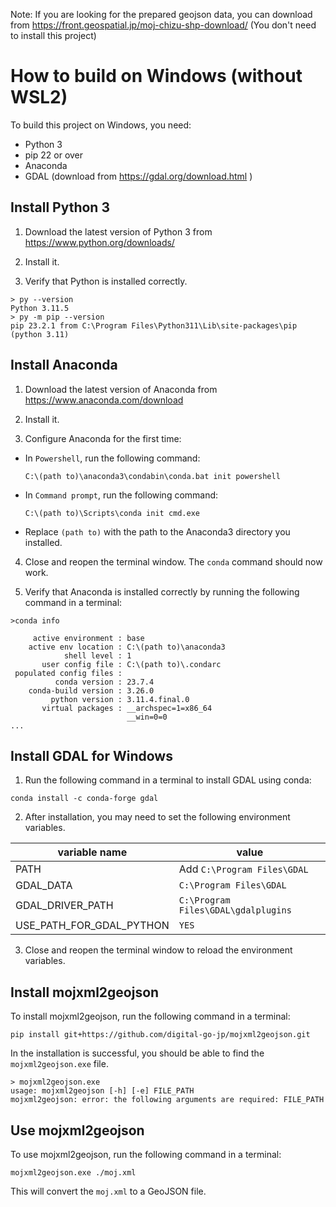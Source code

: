 Note: If you are looking for the prepared geojson data, you can download from https://front.geospatial.jp/moj-chizu-shp-download/
(You don't need to install this project)

# How to build on Windows (without WSL2)

To build this project on Windows, you need:
- Python 3
- pip 22 or over
- Anaconda
- GDAL (download from https://gdal.org/download.html )

## Install Python 3

1. Download the latest version of Python 3 from https://www.python.org/downloads/

2. Install it.

3. Verify that Python is installed correctly.

```
> py --version
Python 3.11.5
> py -m pip --version
pip 23.2.1 from C:\Program Files\Python311\Lib\site-packages\pip (python 3.11)
```

## Install Anaconda

1. Download the latest version of Anaconda from https://www.anaconda.com/download

2. Install it.

3. Configure Anaconda for the first time:

  - In `Powershell`, run the following command:
    ```
    C:\(path to)\anaconda3\condabin\conda.bat init powershell
    ```

  - In `Command prompt`, run the following command:
    ```
    C:\(path to)\Scripts\conda init cmd.exe
    ```
  - Replace `(path to)` with the path to the Anaconda3 directory you installed.

4. Close and reopen the terminal window. The `conda` command should now work.

5. Verify that Anaconda is installed correctly by running the following command in a terminal:
```
>conda info

     active environment : base
    active env location : C:\(path to)\anaconda3
            shell level : 1
       user config file : C:\(path to)\.condarc
 populated config files :
          conda version : 23.7.4
    conda-build version : 3.26.0
         python version : 3.11.4.final.0
       virtual packages : __archspec=1=x86_64
                          __win=0=0
...
```

## Install GDAL for Windows

1. Run the following command in a terminal to install GDAL using conda:

```
conda install -c conda-forge gdal
```

2. After installation, you may need to set the following environment variables.


variable name     | value
------------------|----------------------
PATH              | Add `C:\Program Files\GDAL`
GDAL_DATA         | `C:\Program Files\GDAL`
GDAL_DRIVER_PATH  | `C:\Program Files\GDAL\gdalplugins`
USE_PATH_FOR_GDAL_PYTHON | `YES`

3. Close and reopen the terminal window to reload the environment variables.

## Install mojxml2geojson

To install mojxml2geojson, run the following command in a terminal:

```
pip install git+https://github.com/digital-go-jp/mojxml2geojson.git
```

In the installation is successful, you should be able to find the `mojxml2geojson.exe` file.


```
> mojxml2geojson.exe
usage: mojxml2geojson [-h] [-e] FILE_PATH
mojxml2geojson: error: the following arguments are required: FILE_PATH
```

## Use mojxml2geojson

To use mojxml2geojson, run the following command in a terminal:

```
mojxml2geojson.exe ./moj.xml
```

This will convert the `moj.xml` to a GeoJSON file.
